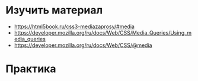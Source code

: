 ﻿# Изучить материал

* https://html5book.ru/css3-mediazaprosy/#media
* https://developer.mozilla.org/ru/docs/Web/CSS/Media_Queries/Using_media_queries
* https://developer.mozilla.org/ru/docs/Web/CSS/@media

# Практика

